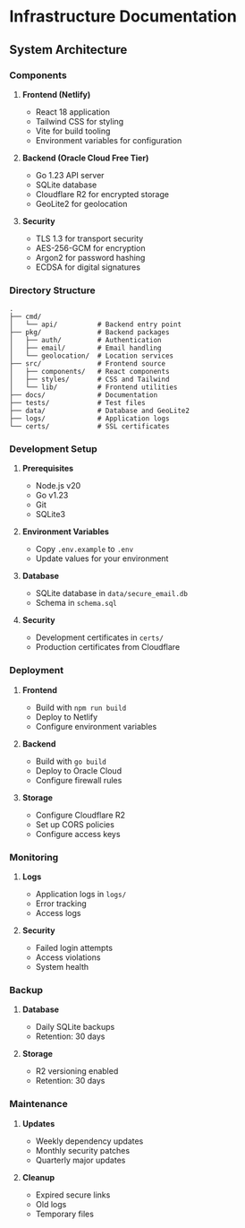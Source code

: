 # Infrastructure Documentation

## System Architecture

### Components

1. **Frontend (Netlify)**
   - React 18 application
   - Tailwind CSS for styling
   - Vite for build tooling
   - Environment variables for configuration

2. **Backend (Oracle Cloud Free Tier)**
   - Go 1.23 API server
   - SQLite database
   - Cloudflare R2 for encrypted storage
   - GeoLite2 for geolocation

3. **Security**
   - TLS 1.3 for transport security
   - AES-256-GCM for encryption
   - Argon2 for password hashing
   - ECDSA for digital signatures

### Directory Structure

```
.
├── cmd/
│   └── api/          # Backend entry point
├── pkg/              # Backend packages
│   ├── auth/         # Authentication
│   ├── email/        # Email handling
│   └── geolocation/  # Location services
├── src/              # Frontend source
│   ├── components/   # React components
│   ├── styles/       # CSS and Tailwind
│   └── lib/          # Frontend utilities
├── docs/             # Documentation
├── tests/            # Test files
├── data/             # Database and GeoLite2
├── logs/             # Application logs
└── certs/            # SSL certificates
```

### Development Setup

1. **Prerequisites**
   - Node.js v20
   - Go v1.23
   - Git
   - SQLite3

2. **Environment Variables**
   - Copy `.env.example` to `.env`
   - Update values for your environment

3. **Database**
   - SQLite database in `data/secure_email.db`
   - Schema in `schema.sql`

4. **Security**
   - Development certificates in `certs/`
   - Production certificates from Cloudflare

### Deployment

1. **Frontend**
   - Build with `npm run build`
   - Deploy to Netlify
   - Configure environment variables

2. **Backend**
   - Build with `go build`
   - Deploy to Oracle Cloud
   - Configure firewall rules

3. **Storage**
   - Configure Cloudflare R2
   - Set up CORS policies
   - Configure access keys

### Monitoring

1. **Logs**
   - Application logs in `logs/`
   - Error tracking
   - Access logs

2. **Security**
   - Failed login attempts
   - Access violations
   - System health

### Backup

1. **Database**
   - Daily SQLite backups
   - Retention: 30 days

2. **Storage**
   - R2 versioning enabled
   - Retention: 30 days

### Maintenance

1. **Updates**
   - Weekly dependency updates
   - Monthly security patches
   - Quarterly major updates

2. **Cleanup**
   - Expired secure links
   - Old logs
   - Temporary files 